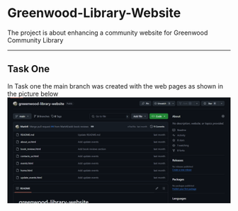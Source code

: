 # Greenwood-Library-Website
The project is about enhancing a community website for Greenwood Community Library

---
## Task One
In Task one the main branch was created with the web pages as shown in the picture below
![main](./images/First-main.PNG)





